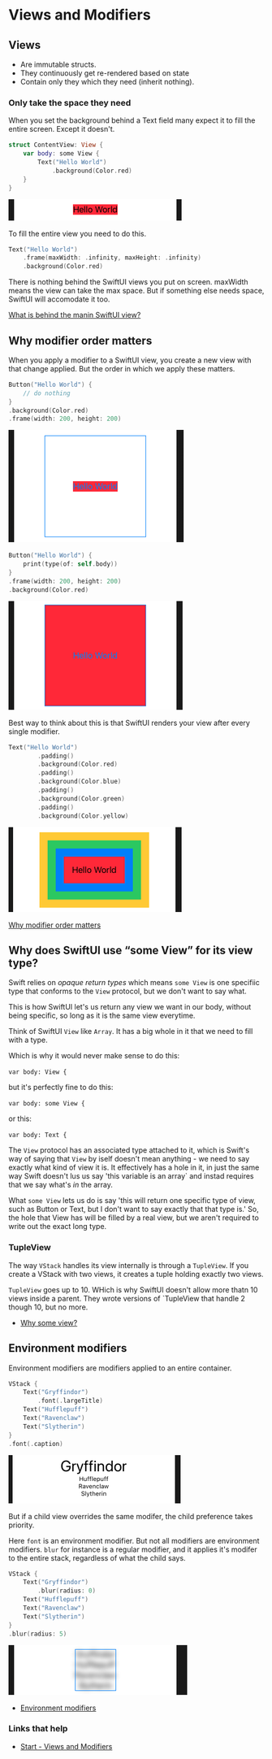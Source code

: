 # Views and Modifiers


## Views

- Are immutable structs.
- They continuously get re-rendered based on state
- Contain only they which they need (inherit nothing).

### Only take the space they need

When you set the background behind a Text field many expect it to fill the entire screen. Except it doesn't.

```swift
struct ContentView: View {
    var body: some View {
        Text("Hello World")
            .background(Color.red)
    }
}
```

![](images/1.png)

To fill the entire view you need to do this.

```swift
Text("Hello World")
    .frame(maxWidth: .infinity, maxHeight: .infinity)
    .background(Color.red)
```

There is nothing behind the SwiftUI views you put on screen. maxWidth means the view can take the max space. But if something else needs space, SwiftUI will accomodate it too.

[What is behind the manin SwiftUI view?](https://www.hackingwithswift.com/books/ios-swiftui/what-is-behind-the-main-swiftui-view)

## Why modifier order matters

When you apply a modifier to a SwiftUI view, you create a new view with that change applied. But the order in which we apply these matters.

```swift
Button("Hello World") {
    // do nothing
}    
.background(Color.red)
.frame(width: 200, height: 200)
```

![](images/2.png)

```swift
Button("Hello World") {
    print(type(of: self.body))
}
.frame(width: 200, height: 200)
.background(Color.red)
```

![](images/3.png)

Best way to think about this is that SwiftUI renders your view after every single modifier.

```swift
Text("Hello World")
        .padding()
        .background(Color.red)
        .padding()
        .background(Color.blue)
        .padding()
        .background(Color.green)
        .padding()
        .background(Color.yellow)
```

![](images/4.png)

[Why modifier order matters](https://www.hackingwithswift.com/books/ios-swiftui/why-modifier-order-matters)

## Why does SwiftUI use “some View” for its view type?

Swift relies on *opaque return types* which means `some View` is one specifiic type that conforms to the `View` protocol, but we don't want to say what.

This is how SwiftUI let's us return any view we want in our body, without being specific, so long as it is the same view everytime.

Think of SwiftUI `View` like `Array`. It has a big whole in it that we need to fill with a type.

Which is why it would never make sense to do this:

`var body: View {`

but it's perfectly fine to do this:

`var body: some View {`

or this:

`var body: Text {`

The `View` protocol has an associated type attached to it, which is Swift's way of saying that `View` by iself doesn't mean anything - we need to say exactly what kind of view it is. It effectively has a hole in it, in just the same way Swift doesn't lus us say 'this variable is an array` and instad requires that we say what's *in* the array.

What `some View` lets us do is say 'this will return one specific type of view, such as Button or Text, but I don't want to say exactly that that type is.' So, the hole that View has will be filled by a real view, but we aren't required to write out the exact long type.

### TupleView

The way `VStack` handles its view internally is through a `TupleView`. If you create a VStack with two views, it creates a tuple holding exactly two views.

`TupleView` goes up to 10. WHich is why SwiftUI doesn't allow more thatn 10 views inside a parent. They wrote versions of `TupleView that handle 2 though 10, but no more.

- [Why some view?](https://www.hackingwithswift.com/books/ios-swiftui/why-does-swiftui-use-some-view-for-its-view-type)

## Environment modifiers

Environment modifiers are modifiers applied to an entire container.

```swift
VStack {
    Text("Gryffindor")
        .font(.largeTitle)
    Text("Hufflepuff")
    Text("Ravenclaw")
    Text("Slytherin")
}
.font(.caption)
```

![](images/5.png)

But if a child view overrides the same modifer, the child preference takes priority.

Here `font` is an environment modifier. But not all modifiers are environment modifiers. `blur` for instance is a regular modifier, and it applies it's modifer to the entire stack, regardless of what the child says.

```swift
VStack {
    Text("Gryffindor")
        .blur(radius: 0)
    Text("Hufflepuff")
    Text("Ravenclaw")
    Text("Slytherin")
}
.blur(radius: 5)
```

![](images/6.png)


- [Environment modifiers](https://www.hackingwithswift.com/books/ios-swiftui/environment-modifiers)

### Links that help

- [Start - Views and Modifiers](https://www.hackingwithswift.com/books/ios-swiftui/views-and-modifiers-introduction)

